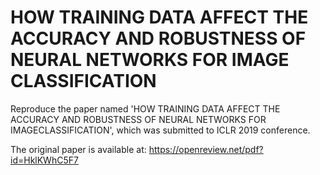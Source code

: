 # HOW TRAINING DATA AFFECT THE ACCURACY AND ROBUSTNESS OF NEURAL NETWORKS FOR IMAGE CLASSIFICATION
Reproduce the paper named 'HOW TRAINING DATA AFFECT THE ACCURACY AND ROBUSTNESS OF NEURAL NETWORKS FOR IMAGECLASSIFICATION', which was submitted to ICLR 2019 conference. 

The original paper is available at: https://openreview.net/pdf?id=HklKWhC5F7

